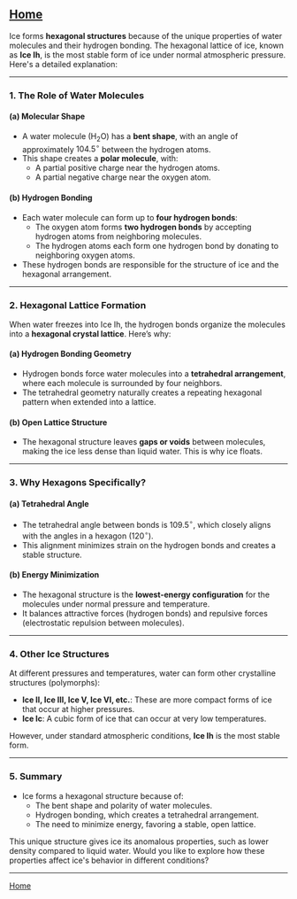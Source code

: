 [Home](https://t2m.io/VwvDcuw)
---

Ice forms **hexagonal structures** because of the unique properties of water molecules and their hydrogen bonding. The hexagonal lattice of ice, known as **Ice Ih**, is the most stable form of ice under normal atmospheric pressure. Here's a detailed explanation:

---

### **1. The Role of Water Molecules**
#### **(a) Molecular Shape**
- A water molecule ($\text{H}_2\text{O}$) has a **bent shape**, with an angle of approximately $104.5^\circ$ between the hydrogen atoms.
- This shape creates a **polar molecule**, with:
  - A partial positive charge near the hydrogen atoms.
  - A partial negative charge near the oxygen atom.

#### **(b) Hydrogen Bonding**
- Each water molecule can form up to **four hydrogen bonds**:
  - The oxygen atom forms **two hydrogen bonds** by accepting hydrogen atoms from neighboring molecules.
  - The hydrogen atoms each form one hydrogen bond by donating to neighboring oxygen atoms.
- These hydrogen bonds are responsible for the structure of ice and the hexagonal arrangement.

---

### **2. Hexagonal Lattice Formation**
When water freezes into Ice Ih, the hydrogen bonds organize the molecules into a **hexagonal crystal lattice**. Here’s why:

#### **(a) Hydrogen Bonding Geometry**
- Hydrogen bonds force water molecules into a **tetrahedral arrangement**, where each molecule is surrounded by four neighbors.
- The tetrahedral geometry naturally creates a repeating hexagonal pattern when extended into a lattice.

#### **(b) Open Lattice Structure**
- The hexagonal structure leaves **gaps or voids** between molecules, making the ice less dense than liquid water. This is why ice floats.

---

### **3. Why Hexagons Specifically?**
#### **(a) Tetrahedral Angle**
- The tetrahedral angle between bonds is $109.5^\circ$, which closely aligns with the angles in a hexagon ($120^\circ$).
- This alignment minimizes strain on the hydrogen bonds and creates a stable structure.

#### **(b) Energy Minimization**
- The hexagonal structure is the **lowest-energy configuration** for the molecules under normal pressure and temperature.
- It balances attractive forces (hydrogen bonds) and repulsive forces (electrostatic repulsion between molecules).

---

### **4. Other Ice Structures**
At different pressures and temperatures, water can form other crystalline structures (polymorphs):
- **Ice II, Ice III, Ice V, Ice VI, etc.**: These are more compact forms of ice that occur at higher pressures.
- **Ice Ic**: A cubic form of ice that can occur at very low temperatures.

However, under standard atmospheric conditions, **Ice Ih** is the most stable form.

---

### **5. Summary**
- Ice forms a hexagonal structure because of:
  - The bent shape and polarity of water molecules.
  - Hydrogen bonding, which creates a tetrahedral arrangement.
  - The need to minimize energy, favoring a stable, open lattice.

This unique structure gives ice its anomalous properties, such as lower density compared to liquid water. Would you like to explore how these properties affect ice's behavior in different conditions?


---

[Home](https://t2m.io/VwvDcuw)
